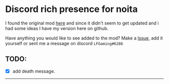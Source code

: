 # Discord rich presence for noita

I found the original mod [here] and since it didn't seem to get updated and i had some ideas I have my version here on github.

Have anything you would like to see added to the mod? Make a [Issue], add it yourself or sent me a message on discord `LFGaming#6286`

## TODO: 

- [x] add death message.

---

[here]: https://modworkshop.net/mod/28165
[Issue]: https://github.com/LFGaming/Discord_rich_presence_noita/issues